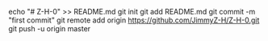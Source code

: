 echo "# Z-H-0" >> README.md
git init
git add README.md
git commit -m "first commit"
git remote add origin https://github.com/JimmyZ-H/Z-H-0.git
git push -u origin master
